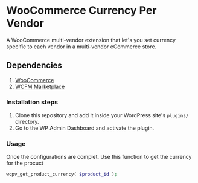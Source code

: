 # WooCommerce Currency Per Vendor

A WooCommerce multi-vendor extension that let's you set currency specific to each vendor in a multi-vendor eCommerce store.

## Dependencies

1. [WooCommerce](https://wordpress.org/plugins/woocommerce/)
1. [WCFM Marketplace](https://wordpress.org/plugins/wc-multivendor-marketplace/)

### Installation steps

1. Clone this repository and add it inside your WordPress site's `plugins/` directory.
1. Go to the WP Admin Dashboard and activate the plugin.


### Usage

Once the configurations are complet. Use this function to get the currency for the procuct

```php
wcpv_get_product_currency( $product_id );
```
